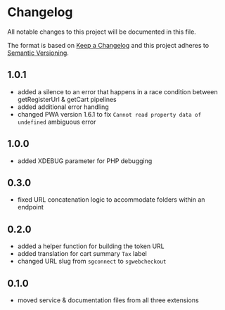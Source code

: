 # Changelog

All notable changes to this project will be documented in this file.

The format is based on [Keep a Changelog](http://keepachangelog.com/) and this project adheres
to [Semantic Versioning](http://semver.org/).

## 1.0.1

- added a silence to an error that happens in a race condition between getRegisterUrl & getCart pipelines
- added additional error handling
- changed PWA version 1.6.1 to fix `Cannot read property data of undefined` ambiguous error

## 1.0.0

- added XDEBUG parameter for PHP debugging

## 0.3.0

- fixed URL concatenation logic to accommodate folders within an endpoint

## 0.2.0

- added a helper function for building the token URL
- added translation for cart summary `Tax` label
- changed URL slug from `sgconnect` to `sgwebcheckout`

## 0.1.0

- moved service & documentation files from all three extensions
